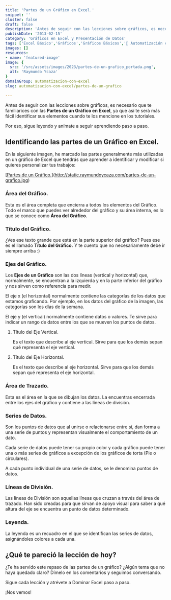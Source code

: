 ```yaml
---
title: 'Partes de un Gráfico en Excel.'
snippet: ''
cluster: false
draft: false 
description: 'Antes de seguir con las lecciones sobre gráficos, es necesario que te familiarices con las Partes de un Gráfico en Excel.'
publishDate: '2013-02-15'
category: 'Gráficos en Excel y Presentación de Datos'
tags: ['Excel Básico','Gráficos','Gráficos Básicos','🤖 Automatización con Excel']
images: []
resources: 
- name: 'featured-image'
image: {
  src: '/src/assets/images/2023/partes-de-un-grafico_portada.png',
  alt: 'Raymundo Ycaza'
}
domainGroup: automatizacion-con-excel
slug: automatizacion-con-excel/partes-de-un-grafico

---
```


Antes de seguir con las lecciones sobre gráficos, es necesario que te familiarices con las **Partes de un Gráfico en Excel**, ya que así te será más fácil identificar sus elementos cuando te los mencione en los tutoriales.

Por eso, sigue leyendo y anímate a seguir aprendiendo paso a paso.

## Identificando las partes de un Gráfico en Excel.

En la siguiente imagen, he marcado las partes generalmente más utilizadas en un gráfico de Excel que tendrás que aprender a identificar y modificar si quieres personalizar tus trabajos:

[[Partes de un Gráfico.](images/partes-de-un-grafico-600x316.jpg)](http://static.raymundoycaza.com/partes-de-un-grafico.jpg)

### Área del Gráfico.

Esta es el área completa que encierra a todos los elementos del Gráfico. Todo el marco que puedes ver alrededor del gráfico y su área interna, es lo que se conoce como **Área del Gráfico**.

### Título del Gráfico.

¿Ves ese texto grande que está en la parte superior del gráfico? Pues ese es el llamado **Título del Gráfico.** Y te cuento que no necesariamente debe ir siempre arriba :)

### Ejes del Gráfico.

Los **Ejes de un Gráfico** son las dos líneas (vertical y horizontal) que, normalmente, se encuentran a la izquierda y en la parte inferior del gráfico y nos sirven como referencia para medir.

El eje x (el horizontal) normalmente contiene las categorías de los datos que estamos graficando. Por ejemplo, en los datos del gráfico de la imagen, las categorías son los días de la semana.

El eje y (el vertical) normalmente contiene datos o valores. Te sirve para indicar un rango de datos entre los que se mueven los puntos de datos.

1. Título del Eje Vertical.
    
    Es el texto que describe al eje vertical. Sirve para que los demás sepan qué representa el eje vertical.
    
2. Título del Eje Horizontal.
    
    Es el texto que describe al eje horizontal. Sirve para que los demás sepan qué representa el eje horizontal.
    

### Área de Trazado.

Esta es el área en la que se dibujan los datos. La encuentras encerrada entre los ejes del gráfico y contiene a las líneas de división.

### Series de Datos.

Son los puntos de datos que al unirse o relacionarse entre sí, dan forma a una serie de puntos y representan visualmente el comportamiento de un dato.

Cada serie de datos puede tener su propio color y cada gráfico puede tener una o más series de gráficos a excepción de los gráficos de torta (Pie o circulares).

A cada punto individual de una serie de datos, se le denomina puntos de datos.

### Líneas de División.

Las líneas de División son aquellas líneas que cruzan a través del área de trazado. Han sido creadas para que sirvan de apoyo visual para saber a qué altura del eje se encuentra un punto de datos determinado.

### Leyenda.

La leyenda es un recuadro en el que se identifican las series de datos, asignándoles colores a cada una.

## ¿Qué te pareció la lección de hoy?

¿Te ha servido este repaso de las partes de un gráfico? ¿Algún tema que no haya quedado claro? Dímelo en los comentarios y seguimos conversando.

Sigue cada lección y atrévete a Dominar Excel paso a paso.

¡Nos vemos!
